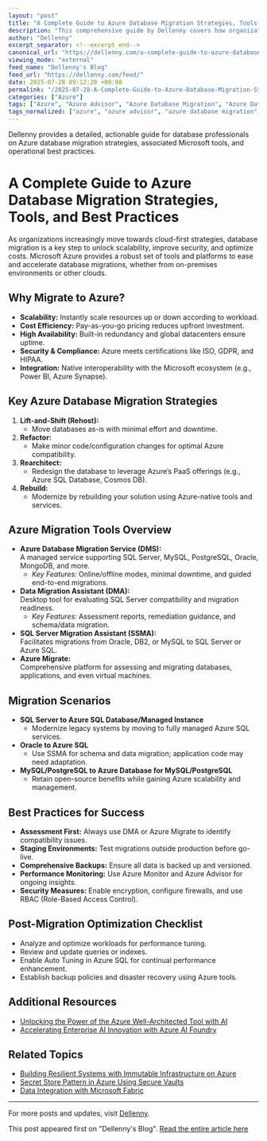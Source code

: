 ```yaml
---
layout: "post"
title: "A Complete Guide to Azure Database Migration Strategies, Tools, and Best Practices"
description: "This comprehensive guide by Dellenny covers how organizations can migrate databases to Microsoft Azure effectively. It details the business drivers for migration, various strategies (lift-and-shift, refactor, rearchitect, rebuild), and deeply describes Microsoft's portfolio of migration tools—including Azure Database Migration Service, Data Migration Assistant, SQL Server Migration Assistant, and Azure Migrate. The post also lists best practices around assessing source environments, ensuring security, conducting pilots, optimizing performance, and implementing post-migration procedures, making this a practical resource for IT teams and developers moving databases to the cloud."
author: "Dellenny"
excerpt_separator: <!--excerpt_end-->
canonical_url: "https://dellenny.com/a-complete-guide-to-azure-database-migration-strategies-tools-and-best-practices/"
viewing_mode: "external"
feed_name: "Dellenny's Blog"
feed_url: "https://dellenny.com/feed/"
date: 2025-07-28 09:12:20 +00:00
permalink: "/2025-07-28-A-Complete-Guide-to-Azure-Database-Migration-Strategies-Tools-and-Best-Practices.html"
categories: ["Azure"]
tags: ["Azure", "Azure Advisor", "Azure Database Migration", "Azure Database Migration Service", "Azure Migrate", "Azure Monitor", "Azure SQL Database", "Backup", "Cloud Migration", "Cosmos DB", "Data Migration Assistant", "Database Migration", "Disaster Recovery", "Performance Tuning", "Posts", "SQL Server", "SQL Server Migration Assistant"]
tags_normalized: ["azure", "azure advisor", "azure database migration", "azure database migration service", "azure migrate", "azure monitor", "azure sql database", "backup", "cloud migration", "cosmos db", "data migration assistant", "database migration", "disaster recovery", "performance tuning", "posts", "sql server", "sql server migration assistant"]
---
```


Dellenny provides a detailed, actionable guide for database professionals on Azure database migration strategies, associated Microsoft tools, and operational best practices.<!--excerpt_end-->

# A Complete Guide to Azure Database Migration Strategies, Tools, and Best Practices

As organizations increasingly move towards cloud-first strategies, database migration is a key step to unlock scalability, improve security, and optimize costs. Microsoft Azure provides a robust set of tools and platforms to ease and accelerate database migrations, whether from on-premises environments or other clouds.

## Why Migrate to Azure?

* **Scalability:** Instantly scale resources up or down according to workload.
* **Cost Efficiency:** Pay-as-you-go pricing reduces upfront investment.
* **High Availability:** Built-in redundancy and global datacenters ensure uptime.
* **Security & Compliance:** Azure meets certifications like ISO, GDPR, and HIPAA.
* **Integration:** Native interoperability with the Microsoft ecosystem (e.g., Power BI, Azure Synapse).

## Key Azure Database Migration Strategies

1. **Lift-and-Shift (Rehost):**  
   - Move databases as-is with minimal effort and downtime.
2. **Refactor:**
   - Make minor code/configuration changes for optimal Azure compatibility.
3. **Rearchitect:**
   - Redesign the database to leverage Azure’s PaaS offerings (e.g., Azure SQL Database, Cosmos DB).
4. **Rebuild:**
   - Modernize by rebuilding your solution using Azure-native tools and services.

## Azure Migration Tools Overview

- **Azure Database Migration Service (DMS):**  
  A managed service supporting SQL Server, MySQL, PostgreSQL, Oracle, MongoDB, and more.  
  - *Key Features:* Online/offline modes, minimal downtime, and guided end-to-end migrations.
- **Data Migration Assistant (DMA):**  
  Desktop tool for evaluating SQL Server compatibility and migration readiness.  
  - *Key Features:* Assessment reports, remediation guidance, and schema/data migration.
- **SQL Server Migration Assistant (SSMA):**  
  Facilitates migrations from Oracle, DB2, or MySQL to SQL Server or Azure SQL.
- **Azure Migrate:**  
  Comprehensive platform for assessing and migrating databases, applications, and even virtual machines.

## Migration Scenarios

- **SQL Server to Azure SQL Database/Managed Instance**
  - Modernize legacy systems by moving to fully managed Azure SQL services.
- **Oracle to Azure SQL**
  - Use SSMA for schema and data migration; application code may need adaptation.
- **MySQL/PostgreSQL to Azure Database for MySQL/PostgreSQL**
  - Retain open-source benefits while gaining Azure scalability and management.

## Best Practices for Success

- **Assessment First:** Always use DMA or Azure Migrate to identify compatibility issues.
- **Staging Environments:** Test migrations outside production before go-live.
- **Comprehensive Backups:** Ensure all data is backed up and versioned.
- **Performance Monitoring:** Use Azure Monitor and Azure Advisor for ongoing insights.
- **Security Measures:** Enable encryption, configure firewalls, and use RBAC (Role-Based Access Control).

## Post-Migration Optimization Checklist

- Analyze and optimize workloads for performance tuning.
- Review and update queries or indexes.
- Enable Auto Tuning in Azure SQL for continual performance enhancement.
- Establish backup policies and disaster recovery using Azure tools.

## Additional Resources

- [Unlocking the Power of the Azure Well-Architected Tool with AI](https://dellenny.com/unlocking-the-power-of-the-azure-well-architected-tool-with-ai-a-game-changer-for-solution-architects/)
- [Accelerating Enterprise AI Innovation with Azure AI Foundry](https://dellenny.com/accelerating-enterprise-ai-innovation-with-azure-ai-foundry/)

## Related Topics

- [Building Resilient Systems with Immutable Infrastructure on Azure](https://dellenny.com/building-resilient-systems-with-immutable-infrastructure-on-azure/)
- [Secret Store Pattern in Azure Using Secure Vaults](https://dellenny.com/secret-store-pattern-in-azure-using-secure-vaults-for-credentials-and-secrets/)
- [Data Integration with Microsoft Fabric](https://dellenny.com/data-integration-with-microsoft-fabric-unifying-your-data-universe/)

---

For more posts and updates, visit [Dellenny](https://dellenny.com).

This post appeared first on "Dellenny's Blog". [Read the entire article here](https://dellenny.com/a-complete-guide-to-azure-database-migration-strategies-tools-and-best-practices/)
